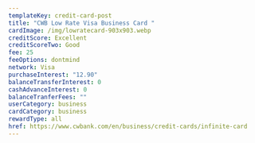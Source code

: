 ```yaml
---
templateKey: credit-card-post
title: "CWB Low Rate Visa Business Card "
cardImage: /img/lowratecard-903x903.webp
creditScore: Excellent
creditScoreTwo: Good
fee: 25
feeOptions: dontmind
network: Visa
purchaseInterest: "12.90"
balanceTransferInterest: 0
cashAdvanceInterest: 0
balanceTranferFees: ""
userCategory: business
cardCategory: business
rewardType: all
href: https://www.cwbank.com/en/business/credit-cards/infinite-card
---
```

